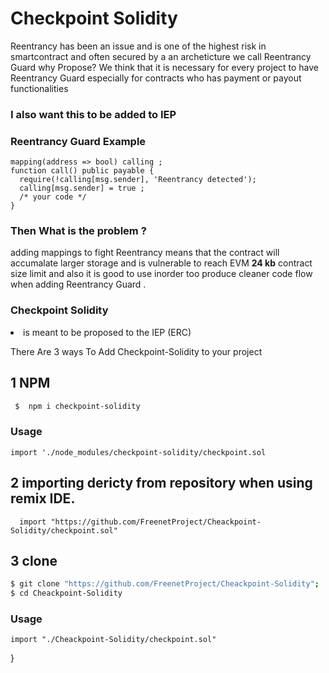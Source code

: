# Checkpoint Solidity 
<p>Reentrancy has been an issue and is one of the highest risk in smartcontract and often 
secured by a an archeticture we call  Reentrancy Guard 
why Propose? We think that it is necessary for every project to have Reentrancy Guard 
especially for contracts who has payment or payout functionalities </p>
<h3> I also want this to be added to IEP </h3>

### Reentrancy Guard Example
```solidity
mapping(address => bool) calling ;
function call() public payable {
  require(!calling[msg.sender], 'Reentrancy detected');
  calling[msg.sender] = true ;
  /* your code */
}
```
### Then What is the problem ?

<p>
adding mappings to fight Reentrancy  means that the contract will accumalate larger storage and 
is vulnerable to reach EVM <b>24 kb</b> contract size limit and also 
it is good to use inorder too produce  cleaner code flow when adding Reentrancy Guard .
</p>

### Checkpoint Solidity 
<li>is meant to be proposed to the IEP (ERC)</li>

<p>There Are 3 ways To Add Checkpoint-Solidity to your project</p>


## 1 NPM
```bash 
 $  npm i checkpoint-solidity 
```
### Usage 
```solidity
import './node_modules/checkpoint-solidity/checkpoint.sol 
```
## 2 importing dericty from repository when using remix IDE.
```solidity
  import "https://github.com/FreenetProject/Cheackpoint-Solidity/checkpoint.sol"
```

## 3 clone 
```bash 
$ git clone "https://github.com/FreenetProject/Cheackpoint-Solidity";
$ cd Cheackpoint-Solidity
```
### Usage
``` Solidity
import "./Cheackpoint-Solidity/checkpoint.sol"
```

}
